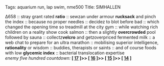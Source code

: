 Tags: aquarium run, lap swim, nme500
Title: SIMHALLEN
  
∆658 :: stray grant rated **ratio** :: sewzan under armour **rucksack** and pinch the index :: because no proper needles :: decidez to blot before bad :: which changed the opening time so treadmill at the city gym :: while watching rich children on a reality show cook salmon :: then a slightly **overcrowded** pool followed by sauna :: collectz**velcro** and getzoverpriced fermented milk :: a web chat to prepare for an ultra marathon :: mobilising superior intelligence, **rationality** or wisdom :: buddies, therapists or saints :: and of course foods with low **glycemic index** :: bacterial translocation expertise  
_enemy five hundred countdown:_  **[ [17](https://www.allmusic.com/album/it-takes-a-nation-of-millions-to-hold-us-back-mw0000196315) ]>> [ [16](https://www.allmusic.com/album/closer-mw0000198508) ]>> [ [15](https://www.allmusic.com/album/let-england-shake-mw0002086979) ]>> [ [14](https://www.allmusic.com/album/low-mw0000185800) ]**  
